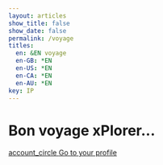 ```yaml
---
layout: articles
show_title: false
show_date: false
permalink: /voyage
titles:
  en: &EN voyage
  en-GB: *EN
  en-US: *EN
  en-CA: *EN
  en-AU: *EN
key: IP
---
```


<div id="voyage-content">
    <h1>Bon voyage xPlorer...</h1>
    <p id="user-info"></p> <!-- Placeholder for user role and email -->
    <p><a href="/voyage/profile"><span class="material-symbols-outlined">
account_circle
</span> Go to your profile</a></p> <!-- Link to profile page -->

</div>

<script>
document.addEventListener('DOMContentLoaded', function() {
    const jwtToken = localStorage.getItem('jwtToken');
    console.log('Retrieved JWT token from localStorage:', jwtToken);

    if (!jwtToken) {
        console.log('No JWT token found, redirecting to login.');
        window.location.href = '/login';
        return;
    }

    const userRole = localStorage.getItem('userRole');
    const userName = localStorage.getItem('userName');
    
    console.log('Retrieved userRole from localStorage:', userRole);
    console.log('Retrieved userName from localStorage:', userName);

    if (userRole && userName) {
        // Display user info without showing JWT token publicly
        displayUserInfo(userRole, userName);
    } else {
        // If user data is not available, potentially log out or handle accordingly
        console.error('User data not found, redirecting to login.');
        window.location.href = '/login';
    }
});

// Function to display user information
function displayUserInfo(userRole, userName) {
    const userInfoElement = document.getElementById('user-info');
    userInfoElement.innerHTML = `
        <strong>User Role:</strong> ${userRole}<br>
        <strong>User Name:</strong> ${userName}
    `;
}
</script>
